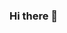 ### Hi there 👋

<!--
**lilianabs/lilianabs** is a ✨ _special_ ✨ repository because its `README.md` (this file) appears on your GitHub profile.

Here are some ideas to get you started:

- 🔭 I’m currently working on creating ML pipelines.
- 🌱 I’m currently learning NLP and MLOps.
- 👯 I’m looking to collaborate on Open Source projects.
-->
